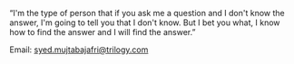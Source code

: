 “I'm the type of person that if you ask me a question and I don't know the answer, I'm going to tell you that I don't know. But I bet you what, I know how to find the answer and I will find the answer.”

 Email: syed.mujtabajafri@trilogy.com
<!--
**mujtaba1747/mujtaba1747** is a ✨ _special_ ✨ repository because its `README.md` (this file) appears on your GitHub profile.

Here are some ideas to get you started:

- 🔭 I’m currently working on ...
- 🌱 I’m currently learning ...
- 👯 I’m looking to collaborate on ...
- 🤔 I’m looking for help with ...
- 💬 Ask me about ...
- 📫 How to reach me: ...
- 😄 Pronouns: ...
- ⚡ Fun fact: ...
-->
